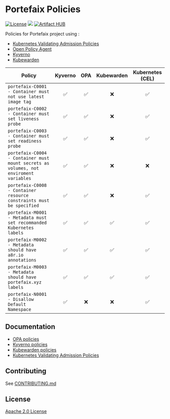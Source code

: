 # Portefaix Policies

[![License](https://img.shields.io/badge/License-Apache%202.0-blue.svg)](https://opensource.org/licenses/Apache-2.0)
[![](https://gitpolicies.com/portefaix-policies/charts/workflows/Release%20Charts/badge.svg?branch=master)](https://gitpolicies.com/portefaix-policies/charts/actions)
[![Artifact HUB](https://img.shields.io/endpoint?url=https://artifacthub.io/badge/repository/portefaix-policies)](https://artifacthub.io/packages/search?repo=portefaix-policies)

Policies for Portefaix project using :

* [Kubernetes Validating Admission Policies](https://kubernetes.io/docs/reference/access-authn-authz/validating-admission-policy/)
* [Open Policy Agent](https://www.openpolicyagent.org/)
* [Kyverno](https://kyverno.io/)
* [Kubewarden](https://www.kubewarden.io/)

| Policy | Kyverno | OPA | Kubewarden | Kubernetes (CEL) |
|--------|:-------:|:---:|:----------:|:-----------------------------:|
| `portefaix-C0001 - Container must not use latest image tag` | :white_check_mark: | :white_check_mark: | :x: | :white_check_mark: |
| `portefaix-C0002 - Container must set liveness probe` | :white_check_mark: | :white_check_mark: | :x: | :white_check_mark: |
| `portefaix-C0003 - Container must set readiness probe` | :white_check_mark: | :white_check_mark: | :x: | :white_check_mark: |
| `portefaix-C0004 - Container must mount secrets as volumes, not enviroment variables` | :white_check_mark: | :white_check_mark: | :x: | :x: |
| `portefaix-C0008 - Container resource constraints must be specified` | :white_check_mark: | :white_check_mark: | :x: | :white_check_mark: |
| `portefaix-M0001 - Metadata must set recommanded Kubernetes labels` | :white_check_mark: | :white_check_mark: | :white_check_mark: | :white_check_mark: |
| `portefaix-M0002 - Metadata should have a8r.io annotations` | :white_check_mark: | :white_check_mark: | :white_check_mark: | :white_check_mark: |
| `portefaix-M0003 - Metadata should have portefaix.xyz labels` | :white_check_mark: | :white_check_mark: | :white_check_mark: | :white_check_mark: |
| `portefaix-N0001 - Disallow Default Namespace` | :white_check_mark: | :x: | :x: | :white_check_mark: |

## Documentation

* [OPA policies](https://github.com/nlamirault/portefaix-policies/tree/master/opa)
* [Kyverno policies](https://github.com/nlamirault/portefaix-policies/tree/master/kyverno)
* [Kubewarden policies](https://github.com/nlamirault/portefaix-policies/tree/master/kubewarden)
* [Kubernetes Validating Admission Policies](https://github.com/nlamirault/portefaix-policies/tree/master/cel)

## Contributing

See [CONTRIBUTING.md](./CONTRIBUTING.md)

## License

[Apache 2.0 License](./LICENSE)
